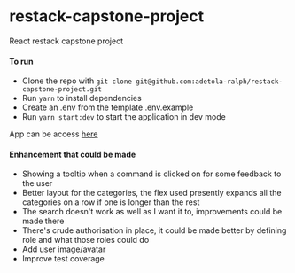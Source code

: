 # restack-capstone-project
React restack capstone project

#### To run
* Clone the repo with `git clone git@github.com:adetola-ralph/restack-capstone-project.git`
* Run `yarn` to install dependencies
* Create an .env from the template .env.example
* Run `yarn start:dev` to start the application in dev mode

App can be access [here](https://r-capstone-react-project.herokuapp.com/)

#### Enhancement that could be made
* Showing a tooltip when a command is clicked on for some feedback to the user
* Better layout for the categories, the flex used presently expands all the categories on a row if one is longer than the rest
* The search doesn't work as well as I want it to, improvements could be made there
* There's crude authorisation in place, it could be made better by defining role and what those roles could do
* Add user image/avatar
* Improve test coverage
